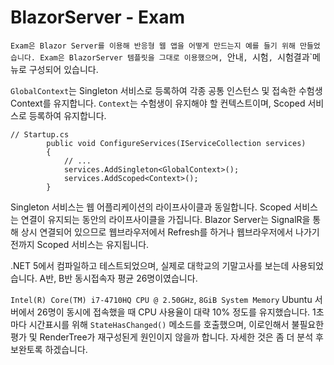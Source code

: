 # BlazorServer - Exam
`Exam은 Blazor Server를 이용해 반응형 웹 앱을 어떻게 만드는지 예를 들기 위해 만들었습니다. Exam은 BlazorServer 템플릿을 그대로 이용했으며, `안내`, `시험`, `시험결과`메뉴로 구성되어 있습니다.

`GlobalContext`는 Singleton 서비스로 등록하여 각종 공통 인스턴스 및 접속한 수험생 Context를 유지합니다.
`Context`는 수험생이 유지해야 할 컨텍스트이며, Scoped 서비스로 등록하여 유지합니다.

```CSharp
// Startup.cs
        public void ConfigureServices(IServiceCollection services)
        {
            // ...
            services.AddSingleton<GlobalContext>();
            services.AddScoped<Context>();
        }

```

Singleton 서비스는 웹 어플리케이션의 라이프사이클과 동일합니다. Scoped 서비스는 연결이 유지되는 동안의 라이프사이클을 가집니다. Blazor Server는 SignalR을 통해 상시 연결되어 있으므로 웹브라우저에서 Refresh를 하거나 웹브라우저에서 나가기 전까지 Scoped 서비스는 유지됩니다.

.NET 5에서 컴파일하고 테스트되었으며, 실제로 대학교의 기말고사를 보는데 사용되었습니다. A반, B반 동시접속자 평균 26명이였습니다.

`Intel(R) Core(TM) i7-4710HQ CPU @ 2.50GHz`, `8GiB System Memory` Ubuntu 서버에서 26명이 동시에 접속했을 때 CPU 사용율이 대략 10% 정도를 유지했습니다. 1초마다 시간표시를 위해 `StateHasChanged()` 메소드를 호출했으며, 이로인해서 불필요한 평가 및 RenderTree가 재구성된게 원인이지 않을까 합니다. 자세한 것은 좀 더 분석 후 보완토록 하겠습니다.
